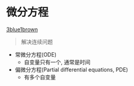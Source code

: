 # 微分方程

[3blue1brown](https://space.bilibili.com/88461692/video?keyword=%E5%BE%AE%E5%88%86%E6%96%B9%E7%A8%8B)

> 解决连续问题

- 常微分方程(ODE)
  - 自变量只有一个, 通常是时间
- 偏微分方程(Partial differential equations, PDE)
  - 有多个自变量
